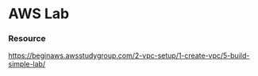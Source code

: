 # AWS Lab

### Resource
https://beginaws.awsstudygroup.com/2-vpc-setup/1-create-vpc/5-build-simple-lab/
